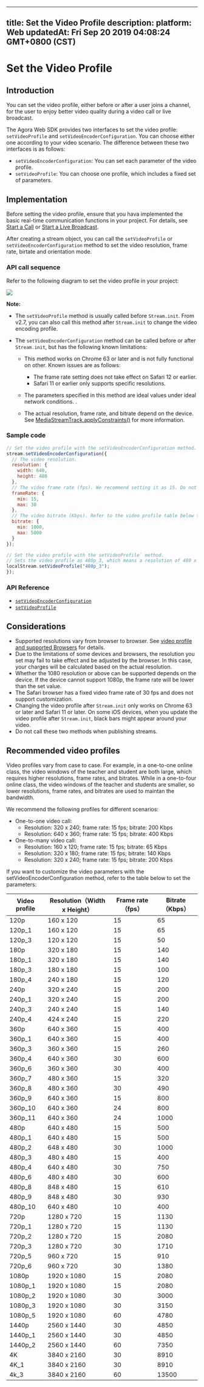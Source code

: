 
---
title: Set the Video Profile
description: 
platform: Web
updatedAt: Fri Sep 20 2019 04:08:24 GMT+0800 (CST)
---
# Set the Video Profile
## Introduction

You can set the video profile, either before or after a user joins a channel, for the user to enjoy better video quality during a video call or live broadcast.

The Agora Web SDK provides two interfaces to set the video profile: `setVideoProfile` and `setVideoEncoderConfiguration`. You can choose either one according to your video scenario. The difference between these two interfaces is as follows:

- `setVideoEncoderConfiguration`: You can set each parameter of the video profile.
- `setVideoProfile`: You can choose one profile, which includes a fixed set of parameters.

## Implementation

Before setting the video profile, ensure that you hava implemented the basic real-time communication functions in your project. For details, see [Start a Call](../../en/Video/start_call_web.md) or [Start a Live Broadcast](../../en/Video/start_live_web.md).

After creating a stream object, you can call the `setVideoProfile` or `setVideoEncoderConfiguration` method to set the video resolution, frame rate, birtate and orientation mode.

### API call sequence

Refer to the following diagram to set the video profile in your project:

![](https://web-cdn.agora.io/docs-files/1568878370519)

**Note:**

- The `setVideoProfile` method is usually called before `Stream.init`. From v2.7, you can also call this method after `Stream.init` to change the video encoding profile.
- The `setVideoEncoderConfiguration` method can be called before or after `Stream.init`, but has the following known limitations:

	- This method works on Chrome 63 or later and is not fully functional on other. Known issues are as follows:

		 - The frame rate setting does not take effect on Safari 12 or earlier.
		 - Safari 11 or earlier only supports specific resolutions.

	- The parameters specified in this method are ideal values under ideal network conditions. .
	- The actual resolution, frame rate, and bitrate depend on the device. See [MediaStreamTrack.applyConstraints()](https://developer.mozilla.org/zh-CN/docs/Web/API/MediaStreamTrack/applyConstraints) for more information.

### Sample code

```javascript
// Set the video profile with the setVideoEncoderConfiguration method.
stream.setVideoEncoderConfiguration({
  // The video resolution.
  resolution: {
    width: 640,
    height: 480
  },
  // The video frame rate (fps). We recommend setting it as 15. Do not set it to a value greater than 30.
  frameRate: {
    min: 15,
    max: 30
  },
  // The video bitrate (Kbps). Refer to the video profile table below to set this parameter.
  bitrate: {
    min: 1000,
    max: 5000
  }
});

// Set the video profile with the setVideoProfile` method.
// Sets the video profile as 480p_3, which means a resolution of 480 x 480, a frame rate of 15, and a bitrate of 400.
localStream.setVideoProfile("480p_3");
});
```

###  API Reference

- [`setVideoEncoderConfiguration`](https://docs.agora.io/en/Video/API%20Reference/web/interfaces/agorartc.stream.html#setvideoencoderconfiguration)
- [`setVideoProfile`](https://docs.agora.io/en/Video/API%20Reference/web/interfaces/agorartc.stream.html#setvideoprofile)

## Considerations
- Supported resolutions vary from browser to browser. See [video profile and supported Browsers](https://docs.agora.io/en/Video/API%20Reference/web/interfaces/agorartc.stream.html#setvideoprofile) for details.
- Due to the limitations of some devices and browsers, the resolution you set may fail to take effect and be adjusted by the browser. In this case, your charges will be calculated based on the actual resolution.
- Whether the 1080 resolution or above can be supported depends on the device. If the device cannot support 1080p, the frame rate will be lower than the set value.
- The Safari browser has a fixed video frame rate of 30 fps and does not support customization.
- Changing the video profile after `Stream.init` only works on Chrome 63 or later and Safari 11 or later. On some iOS devices, when you update the video profile after `Stream.init`, black bars might appear around your video.
- Do not call these two methods when publishing streams.

## Recommended video profiles

Video profiles vary from case to case. For example, in a one-to-one online class, the video windows of the teacher and student are both large, which requires higher resolutions, frame rates, and bitrates. While in a one-to-four online class, the video windows of the teacher and students are smaller, so lower resolutions, frame rates, and bitrates are used to maintan the bandwidth.

We recommend the following profiles for different scenarios:

- One-to-one video call: 
  - Resolution: 320 x 240; frame rate: 15 fps; bitrate: 200 Kbps
  - Resolution: 640 x 360; frame rate: 15 fps; bitrate: 400 Kbps
- One-to-many video call: 
  - Resolution: 160 x 120; frame rate: 15 fps; bitrate: 65 Kbps
  - Resolution: 320 x 180; frame rate: 15 fps; bitrate: 140 Kbps
  - Resolution: 320 x 240; frame rate: 15 fps; bitrate: 200 Kbps 

If you want to customize the video parameters with the setVideoEncoderConfiguration method, refer to the table below to set the parameters:

| Video profile | Resolution（Width x Height） | Frame rate（fps） | Bitrate（Kbps） |
| ------------- | ---------------------------- | ----------------- | --------------- |
| 120p          | 160 x 120                    | 15                | 65              |
| 120p_1        | 160 x 120                    | 15                | 65              |
| 120p_3        | 120 x 120                    | 15                | 50              |
| 180p          | 320 x 180                    | 15                | 140             |
| 180p_1        | 320 x 180                    | 15                | 140             |
| 180p_3        | 180 x 180                    | 15                | 100             |
| 180p_4        | 240 x 180                    | 15                | 120             |
| 240p          | 320 x 240                    | 15                | 200             |
| 240p_1        | 320 x 240                    | 15                | 200             |
| 240p_3        | 240 x 240                    | 15                | 140             |
| 240p_4        | 424 x 240                    | 15                | 220             |
| 360p          | 640 x 360                    | 15                | 400             |
| 360p_1        | 640 x 360                    | 15                | 400             |
| 360p_3        | 360 x 360                    | 15                | 260             |
| 360p_4        | 640 x 360                    | 30                | 600             |
| 360p_6        | 360 x 360                    | 30                | 400             |
| 360p_7        | 480 x 360                    | 15                | 320             |
| 360p_8        | 480 x 360                    | 30                | 490             |
| 360p_9        | 640 x 360                    | 15                | 800             |
| 360p_10       | 640 x 360                    | 24                | 800             |
| 360p_11       | 640 x 360                    | 24                | 1000            |
| 480p          | 640 x 480                    | 15                | 500             |
| 480p_1        | 640 x 480                    | 15                | 500             |
| 480p_2        | 648 x 480                    | 30                | 1000            |
| 480p_3        | 480 x 480                    | 15                | 400             |
| 480p_4        | 640 x 480                    | 30                | 750             |
| 480p_6        | 480 x 480                    | 30                | 600             |
| 480p_8        | 848 x 480                    | 15                | 610             |
| 480p_9        | 848 x 480                    | 30                | 930             |
| 480p_10       | 640 x 480                    | 10                | 400             |
| 720p          | 1280 x 720                   | 15                | 1130            |
| 720p_1        | 1280 x 720                   | 15                | 1130            |
| 720p_2        | 1280 x 720                   | 15                | 2080            |
| 720p_3        | 1280 x 720                   | 30                | 1710            |
| 720p_5        | 960 x 720                    | 15                | 910             |
| 720p_6        | 960 x 720                    | 30                | 1380            |
| 1080p         | 1920 x 1080                  | 15                | 2080            |
| 1080p_1       | 1920 x 1080                  | 15                | 2080            |
| 1080p_2       | 1920 x 1080                  | 30                | 3000            |
| 1080p_3       | 1920 x 1080                  | 30                | 3150            |
| 1080p_5       | 1920 x 1080                  | 60                | 4780            |
| 1440p         | 2560 x 1440                  | 30                | 4850            |
| 1440p_1       | 2560 x 1440                  | 30                | 4850            |
| 1440p_2       | 2560 x 1440                  | 60                | 7350            |
| 4K            | 3840 x 2160                  | 30                | 8910            |
| 4K_1          | 3840 x 2160                  | 30                | 8910            |
| 4k_3          | 3840 x 2160                  | 60                | 13500           |

